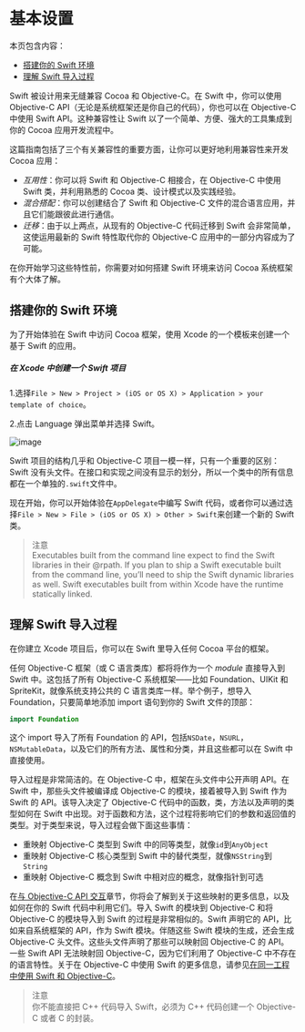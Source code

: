 # 基本设置

本页包含内容：

- [搭建你的 Swift 环境](#setting_up_your_swift_environment)
- [理解 Swift 导入过程](#understanding_the_swift_import_process)

Swift 被设计用来无缝兼容 Cocoa 和 Objective-C。在 Swift 中，你可以使用 Objective-C API（无论是系统框架还是你自己的代码），你也可以在 Objective-C 中使用 Swift API。这种兼容性让 Swift 以了一个简单、方便、强大的工具集成到你的 Cocoa 应用开发流程中。

这篇指南包括了三个有关兼容性的重要方面，让你可以更好地利用兼容性来开发 Cocoa 应用：

- *互用性*：你可以将 Swift 和 Objective-C 相接合，在 Objective-C 中使用 Swift 类，并利用熟悉的 Cocoa 类、设计模式以及实践经验。
- *混合搭配*：你可以创建结合了 Swift 和 Objective-C 文件的混合语言应用，并且它们能跟彼此进行通信。
- *迁移*：由于以上两点，从现有的 Objective-C 代码迁移到 Swift 会非常简单，这使运用最新的 Swift 特性取代你的 Objective-C 应用中的一部分内容成为了可能。

在你开始学习这些特性前，你需要对如何搭建 Swift 环境来访问 Cocoa 系统框架有个大体了解。

<a name="setting_up_your_swift_environment"></a>
## 搭建你的 Swift 环境

为了开始体验在 Swift 中访问 Cocoa 框架，使用 Xcode 的一个模板来创建一个基于 Swift 的应用。

##### 在 Xcode 中创建一个 Swift 项目

1.选择`File > New > Project > (iOS or OS X) > Application > your template of choice`。

2.点击 Language 弹出菜单并选择 Swift。

![image](https://github.com/949478479/Using-Swift-with-Cocoa-and-Objective-C/blob/master/01-Getting%20Started/newproject_2x.png)

Swift 项目的结构几乎和 Objective-C 项目一模一样，只有一个重要的区别：Swift 没有头文件。在接口和实现之间没有显示的划分，所以一个类中的所有信息都在一个单独的`.swift`文件中。

现在开始，你可以开始体验在`AppDelegate`中编写 Swift 代码，或者你可以通过选择`File > New > File > (iOS or OS X) > Other > Swift`来创建一个新的 Swift 类。

> 注意  
> Executables built from the command line expect to find the Swift libraries in their @rpath. If you plan to ship a Swift executable built from the command line, you’ll need to ship the Swift dynamic libraries as well. Swift executables built from within Xcode have the runtime statically linked. 

<a name="understanding_the_swift_import_process"></a>
## 理解 Swift 导入过程

在你建立 Xcode 项目后，你可以在 Swift 里导入任何 Cocoa 平台的框架。

任何 Objective-C 框架（或 C 语言类库）都将将作为一个 *module* 直接导入到 Swift 中。这包括了所有 Objective-C 系统框架——比如 Foundation、UIKit 和 SpriteKit，就像系统支持公共的 C 语言类库一样。举个例子，想导入 Foundation，只要简单地添加 import 语句到你的 Swift 文件的顶部：

```swift 
import Foundation
```

这个 import 导入了所有 Foundation 的 API，包括`NSDate`，`NSURL`，`NSMutableData`，以及它们的所有方法、属性和分类，并且这些都可以在 Swift 中直接使用。

导入过程是非常简洁的。在 Objective-C 中，框架在头文件中公开声明 API。在 Swift 中，那些头文件被编译成 Objective-C 的模块，接着被导入到 Swift 作为 Swift 的 API。该导入决定了 Objective-C 代码中的函数，类，方法以及声明的类型如何在 Swift 中出现。对于函数和方法，这个过程将影响它们的参数和返回值的类型。对于类型来说，导入过程会做下面这些事情：

- 重映射 Objective-C 类型到 Swift 中的同等类型，就像`id`到`AnyObject`
- 重映射 Objective-C 核心类型到 Swift 中的替代类型，就像`NSString`到`String`
- 重映射 Objective-C 概念到 Swift 中相对应的概念，就像指针到可选

在[与 Objective-C API 交互](https://github.com/949478479/Using-Swift-with-Cocoa-and-Objective-C/blob/master/02-Interoperability/01-Interacting%20with%20Objective-C%20APIs.md)章节，你将会了解到关于这些映射的更多信息，以及如何在你的 Swift 代码中利用它们。导入 Swift 的模块到 Objective-C 和将 Objective-C 的模块导入到 Swift 的过程是非常相似的。Swift 声明它的 API，比如来自系统框架的 API，作为 Swift 模块。伴随这些 Swift 模块的生成，还会生成 Objective-C 头文件。这些头文件声明了那些可以映射回 Objective-C 的 API。一些 Swift API 无法映射回 Objective-C，因为它们利用了 Objective-C 中不存在的语言特性。关于在 Objective-C 中使用 Swift 的更多信息，请参见[在同一工程中使用 Swift 和 Objective-C](https://github.com/949478479/Using-Swift-with-Cocoa-and-Objective-C/blob/master/03-Mix%20and%20Match/Swift%20and%20Objective-C%20in%20the%20Same%20Project.md)。

> 注意  
> 你不能直接把 C++ 代码导入 Swift，必须为 C++ 代码创建一个 Objective-C 或者 C 的封装。

